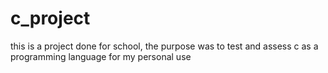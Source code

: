 # c_project
this is a project done for school, the purpose was to test and assess c as a programming language for my personal use
